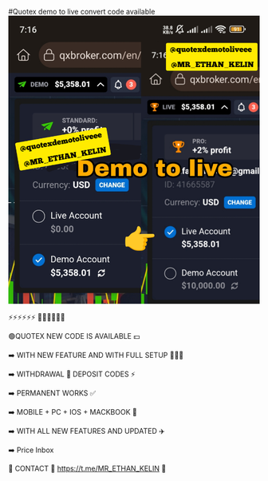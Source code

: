 #Quotex demo to live convert code available
![Quotex Demo to live ](https://github.com/codex1987/Quotex-demo-to-live-code/blob/main/InShot_20240612_192511417.jpg )
 
 
⚡️⚡️⚡️⚡️⚡️⚡️ 💬💬💬💬💬💬

🟢QUOTEX NEW CODE IS AVAILABLE 💵

➡️ WITH NEW FEATURE AND WITH FULL SETUP 💎💎💎

➡️ WITHDRAWAL 🔣 DEPOSIT CODES ⚡️

➡️ PERMANENT WORKS ✅

➡️ MOBILE + PC + IOS + MACKBOOK 🔸

➡️ WITH ALL NEW FEATURES AND UPDATED  ✈️

➡️ Price Inbox

📌 CONTACT 🔣 https://t.me/MR_ETHAN_KELIN  💠 
